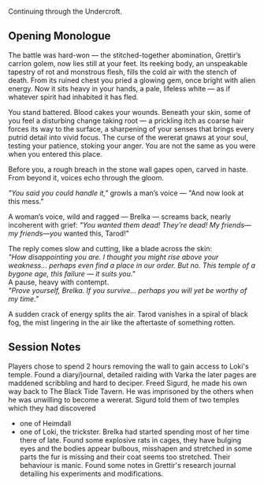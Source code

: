 Continuing through the Undercroft.

## Opening Monologue
The battle was hard-won — the stitched-together abomination, Grettir’s carrion golem, now lies still at your feet. Its reeking body, an unspeakable tapestry of rot and monstrous flesh, fills the cold air with the stench of death. From its ruined chest you pried a glowing gem, once bright with alien energy. Now it sits heavy in your hands, a pale, lifeless white — as if whatever spirit had inhabited it has fled.

You stand battered. Blood cakes your wounds. Beneath your skin, some of you feel a disturbing change taking root — a prickling itch as coarse hair forces its way to the surface, a sharpening of your senses that brings every putrid detail into vivid focus. The curse of the wererat gnaws at your soul, testing your patience, stoking your anger. You are not the same as you were when you entered this place.

Before you, a rough breach in the stone wall gapes open, carved in haste. From beyond it, voices echo through the gloom.

_"You said you could handle it,"_ growls a man’s voice — "And now look at this mess."

A woman’s voice, wild and ragged — Brelka — screams back, nearly incoherent with grief: _"You wanted them dead! They're dead! My friends—my friends—you_ wanted this, Tarod!"

The reply comes slow and cutting, like a blade across the skin:  
_"How disappointing you are. I thought you might rise above your weakness... perhaps even find a place in our order. But no. This temple of a bygone age, this failure — it suits you."_  
A pause, heavy with contempt.  
_"Prove yourself, Brelka. If you survive... perhaps you will yet be worthy of my time."_

A sudden crack of energy splits the air. Tarod vanishes in a spiral of black fog, the mist lingering in the air like the aftertaste of something rotten.
## Session Notes

Players chose to spend 2 hours removing the wall to gain access to Loki's temple.
Found a diary/journal, detailed raiding with Varka the later pages are maddened scribbling and hard to deciper. 
Freed Sigurd, he made his own way back to The Black Tide Tavern. He was imprisoned by the others when he was unwilling to become a wererat.
Sigurd told them of two temples which they had discovered
  - one of Heimdall
  - one of Loki, the trickster. Brelka had started spending most of her time there of late.
Found some explosive rats in cages, they have bulging eyes and the bodies appear bulbous, misshapen and stretched in some parts the fur is missing and their coat seems too stretched. Their behaviour is manic. Found some notes in Grettir's research journal detailing his experiments and modifications. 
